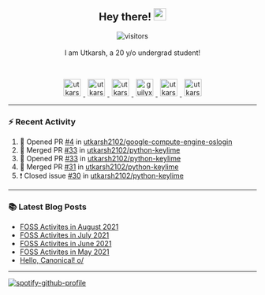 <h2 align="center">
  <b>Hey there!</b> <img src="https://media.giphy.com/media/hvRJCLFzcasrR4ia7z/giphy.gif" width="25px">
</h2>

<p align="center">
  <img src="https://visitor-badge.glitch.me/badge?page_id=utkarsh2102" alt="visitors">
  <br/>
  <br/>
  I am Utkarsh, a 20 y/o undergrad student!
</p>

<br/>
<p align="center">
<a href="https://nm.debian.org/person/utkarsh/">
  <img alt="utkarsh2102 | Debian" width="35px" src="https://www.flaticon.com/svg/static/icons/svg/226/226772.svg" hspace="5"/>
</a>
<a href="https://twitter.com/utkarsh2102">
  <img alt="utkarsh2102 | Twitter" width="35px" src="https://image.flaticon.com/icons/svg/2111/2111703.svg" hspace="5"/>
</a>
<a href="mailto:utkarsh@debian.org">
  <img alt="utkarsh2102 | Mail" width="35px" src="https://www.flaticon.com/svg/static/icons/svg/893/893315.svg" hspace="5"/>
</a>
<a href="https://open.spotify.com/user/wr6c7rh4fwc5fvibnwrwwzlrn">
  <img alt="guilyx's Spotify" width="35px" src="https://image.flaticon.com/icons/svg/2111/2111627.svg" hspace="5"/>
</a>
<a href="https://www.linkedin.com/in/utkarsh2102"><img alt="utkarsh2102 | LinkedIn" width="35px" src="https://image.flaticon.com/icons/svg/2111/2111465.svg" hspace="5"/>
</a>
<a href="https://www.instagram.com/utkarsh2102">
  <img alt="utkarsh2102 | Instagram" width="35px" src="https://image.flaticon.com/icons/svg/2111/2111421.svg" hspace="5"/>
</a>
</p>

---

### :zap: Recent Activity

<!--START_SECTION:activity-->
1. 💪 Opened PR [#4](https://github.com/utkarsh2102/google-compute-engine-oslogin/pull/4) in [utkarsh2102/google-compute-engine-oslogin](https://github.com/utkarsh2102/google-compute-engine-oslogin)
2. 🎉 Merged PR [#33](https://github.com/utkarsh2102/python-keylime/pull/33) in [utkarsh2102/python-keylime](https://github.com/utkarsh2102/python-keylime)
3. 💪 Opened PR [#33](https://github.com/utkarsh2102/python-keylime/pull/33) in [utkarsh2102/python-keylime](https://github.com/utkarsh2102/python-keylime)
4. 🎉 Merged PR [#31](https://github.com/utkarsh2102/python-keylime/pull/31) in [utkarsh2102/python-keylime](https://github.com/utkarsh2102/python-keylime)
5. ❗️ Closed issue [#30](https://github.com/utkarsh2102/python-keylime/issues/30) in [utkarsh2102/python-keylime](https://github.com/utkarsh2102/python-keylime)
<!--END_SECTION:activity-->

---

### :books: Latest Blog Posts

<!-- BLOG-POST-LIST:START -->
- [FOSS Activites in August 2021](https://utkarsh2102.com/posts/foss-in-aug-21/)
- [FOSS Activites in July 2021](https://utkarsh2102.com/posts/foss-in-july-21/)
- [FOSS Activites in June 2021](https://utkarsh2102.com/posts/foss-in-june-21/)
- [FOSS Activites in May 2021](https://utkarsh2102.com/posts/foss-in-may-21/)
- [Hello, Canonical! o/](https://utkarsh2102.com/posts/hello-canonical/)
<!-- BLOG-POST-LIST:END -->

---

[![spotify-github-profile](https://spotify-github-profile.vercel.app/api/view?uid=wr6c7rh4fwc5fvibnwrwwzlrn&cover_image=true)](https://spotify-github-profile.vercel.app/api/view?uid=wr6c7rh4fwc5fvibnwrwwzlrn&redirect=true)
